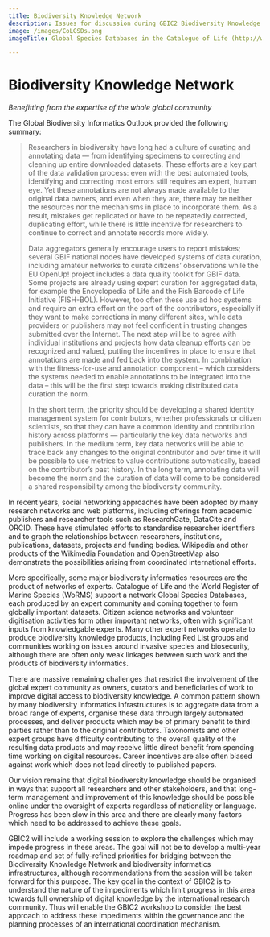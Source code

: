 ```yaml
---
title: Biodiversity Knowledge Network
description: Issues for discussion during GBIC2 Biodiversity Knowledge Network breakout
image: /images/CoLGSDs.png
imageTitle: Global Species Databases in the Catalogue of Life (http://www.catalogueoflife.org/col/info/databases)

---
```

# Biodiversity Knowledge Network

_Benefitting from the expertise of the whole global community_

The Global Biodiversity Informatics Outlook provided the following summary:

> Researchers in biodiversity have long had a culture of curating and annotating data — from identifying specimens to correcting and cleaning up entire downloaded datasets. These efforts are a key part of the data validation process: even with the best automated tools, identifying and correcting most errors still requires an expert, human eye. Yet these annotations are not always made available to the original data owners, and even when they are, there may be neither the resources nor the mechanisms in place to incorporate them. As a result, mistakes get replicated or have to be repeatedly corrected, duplicating effort, while there is little incentive for researchers to continue to correct and annotate records more widely.
>
> Data aggregators generally encourage users to report mistakes; several GBIF national nodes have developed systems of data curation, including amateur networks to curate citizens’ observations while the EU OpenUp! project includes a data quality toolkit for GBIF data. Some projects are already using expert curation for aggregated data, for example the Encyclopedia of Life and the Fish Barcode of Life Initiative (FISH-BOL). However, too often these use ad hoc systems and require an extra effort on the part of the contributors, especially if they want to make corrections in many different sites, while data providers or publishers may not feel confident in trusting changes submitted over the Internet. The next step will be to agree with individual institutions and projects how data cleanup efforts can be recognized and valued, putting the incentives in place to ensure that annotations are made and fed back into the system. In combination with the fitness-for-use and annotation component – which considers the systems needed to enable annotations to be integrated into the data – this will be the first step towards making distributed data curation the norm.
>
> In the short term, the priority should be developing a shared identity management system for contributors, whether professionals or citizen scientists, so that they can have a common identity and contribution history across platforms — particularly the key data networks and publishers. In the medium term, key data networks will be able to trace back any changes to the original contributor and over time it will be possible to use metrics to value contributions automatically, based on the contributor’s past history. In the long term, annotating data will become the norm and the curation of data will come to be considered a shared responsibility among the biodiversity community.

In recent years, social networking approaches have been adopted by many research networks and web platforms, including offerings from academic publishers and researcher tools such as ResearchGate, DataCite and ORCID. These have stimulated efforts to standardise researcher identifiers and to graph the relationships between researchers, institutions, publications, datasets, projects and funding bodies. Wikipedia and other products of the Wikimedia Foundation and OpenStreetMap also demonstrate the possibilities arising from coordinated international efforts.

More specifically, some major biodiversity informatics resources are the product of networks of experts. Catalogue of Life and the World Register of Marine Species (WoRMS) support a network Global Species Databases, each produced by an expert community and coming together to form globally important datasets. Citizen science networks and volunteer digitisation activities form other important networks, often with significant inputs from knowledgable experts. Many other expert networks operate to produce biodiversity knowledge products, including Red List groups and communities working on issues around invasive species and biosecurity, although there are often only weak linkages between such work and the products of biodiversity informatics. 

There are massive remaining challenges that restrict the involvement of the global expert community as owners, curators and beneficiaries of work to improve digital access to biodiversity knowledge.  A common pattern shown by many biodiversity informatics infrastructures is to aggregate data from a broad range of experts, organise these data through largely automated processes, and deliver products which may be of primary benefit to third parties rather than to the original contributors. Taxonomists and other expert groups have difficulty contributing to the overall quality of the resulting data products and may receive little direct benefit from spending time working on digital resources. Career incentives are also often biased against work which does not lead directly to published papers.

Our vision remains that digital biodiversity knowledge should be organised in ways that support all researchers and other stakeholders, and that long-term management and improvement of this knowledge should be possible online under the oversight of experts regardless of nationality or language. Progress has been slow in this area and there are clearly many factors which need to be addressed to achieve these goals.

GBIC2 will include a working session to explore the challenges which may impede progress in these areas.  The goal will not be to develop a multi-year roadmap and set of fully-refined priorities for bridging between the Biodiversity Knowledge Network and biodiversity informatics infrastructures, although recommendations from the session will be taken forward for this purpose.  The key goal in the context of GBIC2 is to understand the nature of the impediments which limit progress in this area towards full ownership of digital knowledge by the international research community. Thus will enable the GBIC2 workshop to consider the best approach to address these impediments within the governance and the planning processes of an international coordination mechanism.

